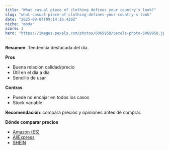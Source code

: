 ```yaml
---
title: "What casual piece of clothing defines your country’s look?"
slug: "what-casual-piece-of-clothing-defines-your-country-s-look"
date: "2025-09-04T09:14:16.420Z"
niche: "moda"
score: 1
hero: "https://images.pexels.com/photos/6069958/pexels-photo-6069958.jpeg?auto=compress&cs=tinysrgb&fit=crop&h=627&w=1200&auto=compress&cs=tinysrgb&w=1024&h=576&fit=crop"
---
```


**Resumen**: Tendencia destacada del día.

**Pros**
- Buena relación calidad/precio
- Útil en el día a día
- Sencillo de usar

**Contras**
- Puede no encajar en todos los casos
- Stock variable

**Recomendación**: compara precios y opiniones antes de comprar.

**Dónde comparar precios**
- [Amazon (ES)](https://www.amazon.es/s?k=What+casual+piece+of+clothing+defines+your+country%E2%80%99s+look%3F&language=es_ES&tag=teknovashop25-21)
- [AliExpress](https://es.aliexpress.com/wholesale?SearchText=What+casual+piece+of+clothing+defines+your+country%E2%80%99s+look%3F)
- [SHEIN](https://es.shein.com/pdsearch?keyword=What+casual+piece+of+clothing+defines+your+country%E2%80%99s+look%3F)
